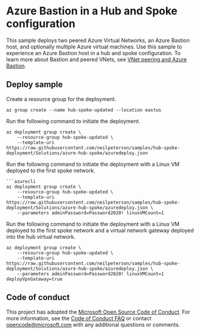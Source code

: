 # Azure Bastion in a Hub and Spoke configuration

This sample deploys two peered Azure Virtual Networks, an Azure Bastion host, and optionally multiple Azure virtual machines. Use this sample to experience an Azure Bastion host in a hub and spoke configuration. To learn more about Bastion and peered VNets, see [VNet peering and Azure Bastion](https://docs.microsoft.com/en-us/azure/bastion/vnet-peering).

## Deploy sample

Create a resource group for the deployment.

```azurecli
az group create --name hub-spoke-updated --location eastus
```

Run the following command to initiate the deployment.

```azurecli
az deployment group create \
    --resource-group hub-spoke-updated \
    --template-uri https://raw.githubusercontent.com/neilpeterson/samples/hub-spoke-deployment/Solutions/azure-hub-spoke/azuredeploy.json
```

Run the following command to initiate the deployment with a Linux VM deployed to the first spoke network.

```
```azurecli
az deployment group create \
    --resource-group hub-spoke-updated \
    --template-uri https://raw.githubusercontent.com/neilpeterson/samples/hub-spoke-deployment/Solutions/azure-hub-spoke/azuredeploy.json \
    --parameters adminPassword=Password2020! linuxVMCount=1
```

Run the following command to initiate the deployment with a Linux VM deployed to the first spoke network and a virtual network gateway deployed into the hub virtual network.

```azurecli
az deployment group create \
    --resource-group hub-spoke-updated \
    --template-uri https://raw.githubusercontent.com/neilpeterson/samples/hub-spoke-deployment/Solutions/azure-hub-spoke/azuredeploy.json \
    --parameters adminPassword=Password2020! linuxVMCount=1 deployVpnGateway=true
```

## Code of conduct

This project has adopted the [Microsoft Open Source Code of Conduct](https://opensource.microsoft.com/codeofconduct/). For more information, see the [Code of Conduct FAQ](https://opensource.microsoft.com/codeofconduct/faq/) or contact [opencode@microsoft.com](mailto:opencode@microsoft.com) with any additional questions or comments.